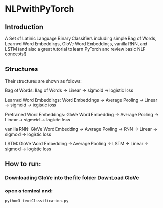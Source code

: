 #  NLPwithPyTorch
## Introduction
A Set of  Latinic Language Binary Classifiers including simple Bag of Words, Learned Word Embeddings, GloVe Word Embeddings, vanilla RNN, and LSTM (and also a great tutorial to learn PyTorch and review basic NLP concepts!)

## Structures
Their structures are shown as follows:

Bag of Words: Bag of Words -> Linear -> sigmoid -> logistic loss

Learned Word Embeddings: Word Embeddings -> Average Pooling -> Linear -> sigmoid -> logistic loss

Pretrained Word Embeddings: GloVe Word Embedding -> Average Pooling -> Linear -> sigmoid -> logistic loss

vanilla RNN: GloVe Word Embedding -> Average Pooling ->  RNN -> Linear -> sigmoid -> logistic loss

LSTM: GloVe Word Embedding -> Average Pooling ->  LSTM -> Linear -> sigmoid -> logistic loss

## How to run:
### Downloading GloVe into the file folder [DownLoad GloVe](https://nlp.stanford.edu/projects/glove/)

### open a teminal and:
```shell
python3 textClassification.py
```
